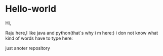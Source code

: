 # Hello-world

Hi,

Raju here,I like java and python(that`s why i m here:)
i don not know what kind of words have to type here:


just anoter repository
